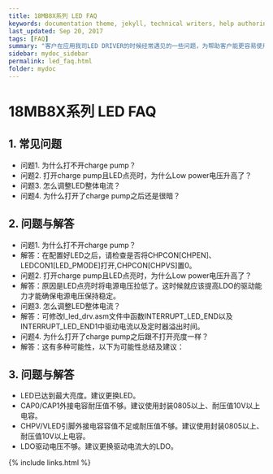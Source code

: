 ```yaml
---
title: 18MB8X系列 LED FAQ
keywords: documentation theme, jekyll, technical writers, help authoring tools, hat replacements
last_updated: Sep 20, 2017
tags: [FAQ]
summary: "客户在应用我司LED DRIVER的时候经常遇见的一些问题，为帮助客户能更容易使用我们的产品，将一些常见问题进行总结和解答"
sidebar: mydoc_sidebar
permalink: led_faq.html
folder: mydoc
---
```



# 18MB8X系列 LED FAQ

## 1. 常见问题

- 问题1. 为什么打不开charge pump？
- 问题2. 打开charge pump且LED点亮时，为什么Low power电压升高了？
- 问题3. 怎么调整LED整体电流？
- 问题4. 为什么打开了charge pump之后还是很暗？

## 2. 问题与解答

- 问题1. 为什么打不开charge pump？
- 解答：在配置好LED之后，请检查是否将CHPCON[CHPEN]、LEDCON1[LED_PMODE]打开,CHPCON[CHPVS]置0。
- 问题2. 打开charge pump且LED点亮时，为什么Low power电压升高了？
- 解答：原因是LED点亮时将电源电压拉低了。这时候就应该提高LDO的驱动能力才能确保电源电压保持稳定。
- 问题3. 怎么调整LED整体电流？
- 解答：可修改l_led_drv.asm文件中函数INTERRUPT_LED_END以及INTERRUPT_LED_END1中驱动电流以及定时器溢出时间。
- 问题4. 为什么打开了charge pump之后跟不打开亮度一样？
- 解答：这有多种可能性，以下为可能性总结及建议：

## 3. 问题与解答

- LED已达到最大亮度。建议更换LED。
- CAP0/CAP1外接电容耐压值不够。建议使用封装0805以上、耐压值10V以上电容。
- CHPV/VLED引脚外接电容容值不足或耐压值不够。建议使用封装0805以上、耐压值10V以上电容。
- LDO驱动电压不够。建议更换驱动电流大的LDO。



{% include links.html %}